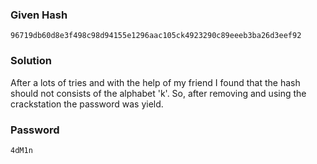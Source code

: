 ### Given Hash
    96719db60d8e3f498c98d94155e1296aac105ck4923290c89eeeb3ba26d3eef92
    
### Solution
   After a lots of tries and with the help of my friend I found that the hash should not consists of the alphabet 'k'. So, after removing and using the crackstation the password was yield.
   
### Password
    4dM1n
